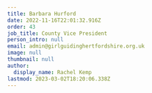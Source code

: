 ```yaml
---
title: Barbara Hurford
date: 2022-11-16T22:01:32.916Z
order: 43
job_title: County Vice President
person_intro: null
email: admin@girlguidinghertfordshire.org.uk
image: null
thumbnail: null
author:
  display_name: Rachel Kemp
lastmod: 2023-03-02T18:20:06.338Z
---
```

